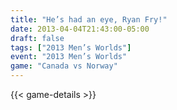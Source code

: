 ```yaml
---
title: "He’s had an eye, Ryan Fry!"
date: 2013-04-04T21:43:00-05:00
draft: false
tags: ["2013 Men’s Worlds"]
event: "2013 Men’s Worlds"
game: "Canada vs Norway"
---
```

{{< game-details >}}
<!--more--> 